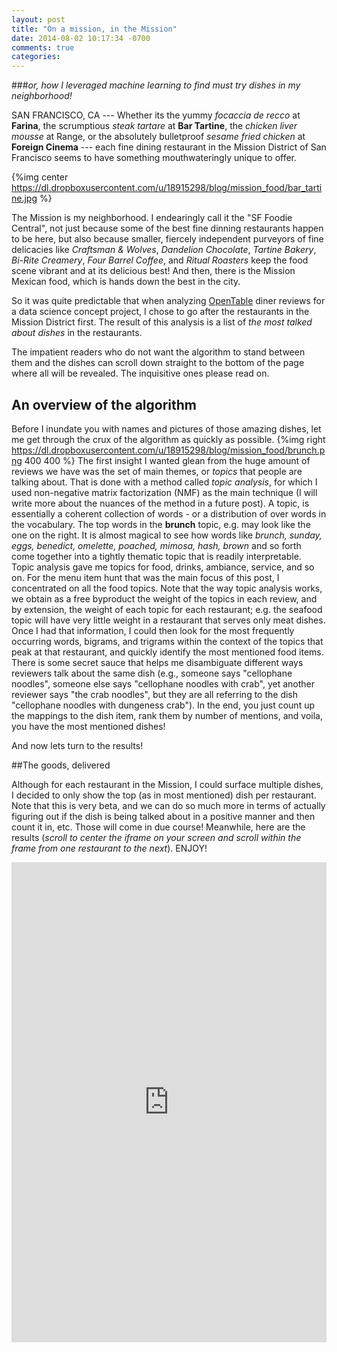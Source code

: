 ```yaml
---
layout: post
title: "On a mission, in the Mission"
date: 2014-08-02 10:17:34 -0700
comments: true
categories: 
---
```

###_or, how I leveraged machine learning to find must try dishes in my neighborhood!_


SAN FRANCISCO, CA --- Whether its the yummy _focaccia de recco_ at __Farina__, the scrumptious _steak tartare_ at __Bar Tartine__, the _chicken liver mousse_ at Range, or the absolutely bulletproof _sesame fried chicken_ at __Foreign Cinema__ --- each fine dining restaurant in the Mission District of San Francisco seems to have something mouthwateringly unique to offer.

{%img center https://dl.dropboxusercontent.com/u/18915298/blog/mission_food/bar_tartine.jpg %}

The Mission is my neighborhood.  I endearingly call it  the "SF Foodie Central", not just because some of the best fine dinning restaurants  happen to be here, but also because smaller, fiercely independent purveyors of fine delicacies like _Craftsman & Wolves_, _Dandelion Chocolate_, _Tartine Bakery_, _Bi-Rite Creamery_,  _Four Barrel Coffee_, and _Ritual Roasters_  keep the food scene vibrant and at its delicious best! And then, there is the Mission Mexican food, which is hands down the best in the city. 
  <!--more--> 
  
So it was quite predictable that when analyzing [OpenTable](www.opentable.com ) diner reviews for a data science concept project, I chose to go after the restaurants in the Mission District first. The result of this analysis is a list of _the most talked about dishes_ in the restaurants. 

The impatient readers who do not want the algorithm to stand between them and the dishes can scroll down straight to the bottom of the page where all will be revealed.  The inquisitive ones please read on. 

## An overview of the algorithm 

Before I inundate you with names and pictures of those amazing dishes, let me get through the crux of the algorithm as quickly as possible. 
{%img right https://dl.dropboxusercontent.com/u/18915298/blog/mission_food/brunch.png 400 400 %}
The first insight I wanted glean from the huge amount of reviews we have was the set of  main themes, or _topics_ that people are talking about. That is done with a method called _topic analysis_, for which I used non-negative matrix factorization (NMF) as the main technique (I will write more about the nuances of the method in a future post).  A topic, is essentially a coherent collection of words - or a distribution of over words in the vocabulary. The top words in the __brunch__ topic, e.g. may look like the one on the right. It is almost magical to see how words like  _brunch, sunday, eggs, benedict, omelette, poached, mimosa, hash, brown_ and so forth come together into a tightly thematic topic that is readily interpretable. Topic analysis gave me topics for food, drinks, ambiance, service, and so on. For the menu item hunt that was the main focus of this post,  I concentrated on all the food topics. Note that the way topic analysis works, we obtain as a free byproduct the weight of the topics in each review, and by extension, the weight of each topic for each restaurant; e.g. the seafood topic will have very little weight in a restaurant that serves only meat dishes. Once I had that information, I could then look for the most frequently occurring words, bigrams, and trigrams within the context of the topics that peak at that restaurant, and quickly identify the most mentioned food items. There is some secret sauce that helps me disambiguate different ways reviewers talk about the same dish (e.g., someone says "cellophane noodles", someone else says "cellophane noodles with crab", yet another reviewer says "the crab noodles", but they are all referring to the dish "cellophane noodles with dungeness crab"). 
In the end, you just count up the mappings to the dish item, rank them by number of mentions, and voila, you have the most mentioned dishes! 

And now lets turn to the results! 

##The goods, delivered

Although for each restaurant in the Mission, I could surface multiple dishes, I decided to only show the top (as in most mentioned) dish per restaurant. Note that this is very beta, and we can do so much more in terms of actually figuring out if the dish is being talked about in a positive manner and then count it in, etc. Those will come in due course! Meanwhile, here are the results (_scroll to center the iframe on your screen and scroll within the frame from one restaurant to the next_).  ENJOY! 

<iframe width='100%' height='768' frameborder='0' src='http://bl.ocks.org/anonymous/raw/5621ce91e097a903d0b8' allowfullscreen webkitallowfullscreen mozallowfullscreen oallowfullscreen msallowfullscreen></iframe>

 